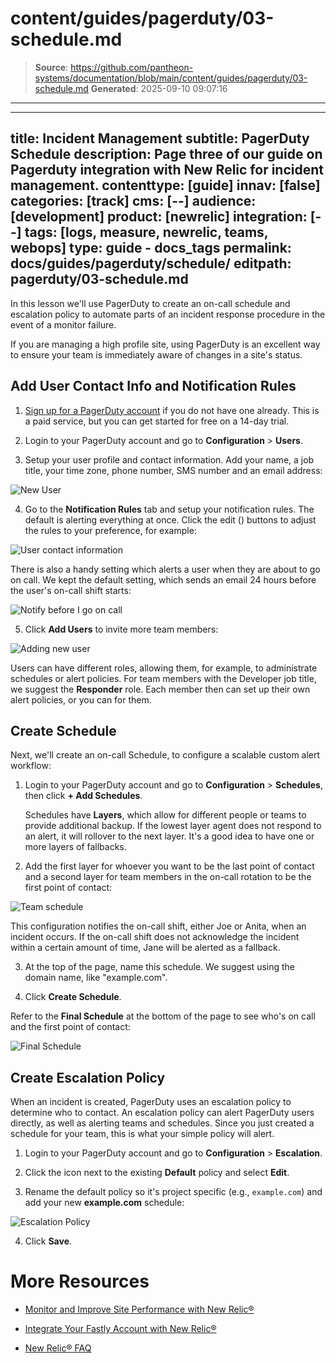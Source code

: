 # content/guides/pagerduty/03-schedule.md

> **Source**: https://github.com/pantheon-systems/documentation/blob/main/content/guides/pagerduty/03-schedule.md
> **Generated**: 2025-09-10 09:07:16

---

---
title: Incident Management
subtitle: PagerDuty Schedule
description: Page three of our guide on Pagerduty integration with New Relic for incident management.
contenttype: [guide]
innav: [false]
categories: [track]
cms: [--]
audience: [development]
product: [newrelic]
integration: [--]
tags: [logs, measure, newrelic, teams, webops]
type: guide
    - docs_tags
permalink: docs/guides/pagerduty/schedule/
editpath: pagerduty/03-schedule.md
---
In this lesson we'll use PagerDuty to create an on-call schedule and escalation policy to automate parts of an incident response procedure in the event of a monitor failure.

If you are managing a high profile site, using PagerDuty is an excellent way to ensure your team is immediately aware of changes in a site's status.


## Add User Contact Info and Notification Rules
1. [Sign up for a PagerDuty account](https://signup.pagerduty.com/accounts/new) if you do not have one already. This is a paid service, but you can get started for free on a 14-day trial.

2. Login to your PagerDuty account and go to **Configuration** > **Users**.
3. Setup your user profile and contact information. Add your name, a job title, your time zone, phone number, SMS number and an email address:

  ![New User](../../../images/pagerduty/pg-user-contact.png)

4. Go to the **Notification Rules** tab and setup your notification rules. The default is alerting everything at once. Click the edit (<Icon icon="squarePen" />) buttons to adjust the rules to your preference, for example:

  ![User contact information](../../../images/pagerduty/pg-user-notifications.png)


  There is also a handy setting which alerts a user when they are about to go on call. We kept the default setting, which sends an email 24 hours before the user's on-call shift starts:

  ![Notify before I go on call](../../../images/pagerduty/new-relic-before-on-call.png)


5. Click **Add Users** to invite more team members:

  ![Adding new user](../../../images/pagerduty/pg-new-user.png)

Users can have different roles, allowing them, for example, to administrate schedules or alert policies. For team members with the Developer job title, we suggest the **Responder** role. Each member then can set up their own alert policies, or you can for them.

## Create Schedule
Next, we'll create an on-call Schedule, to configure a scalable custom alert workflow:

1. Login to your PagerDuty account and go to **Configuration** > **Schedules**, then click **+ Add Schedules**.

    <Alert title="Note" type="info">

    Schedules have **Layers**, which allow for different people or teams to provide additional backup. If the lowest layer agent does not respond to an alert, it will rollover to the next layer. It's a good idea to have one or more layers of fallbacks.

    </Alert>

2. Add the first layer for whoever you want to be the last point of contact and a second layer for team members in the on-call rotation to be the first point of contact:

  ![Team schedule](../../../images/pagerduty/pg-schedule.png)

  This configuration notifies the on-call shift, either Joe or Anita, when an incident occurs. If the on-call shift does not acknowledge the incident within a certain amount of time, Jane will be alerted as a fallback.


3. At the top of the page, name this schedule. We suggest using the domain name, like "example.com".

4. Click **<Icon icon="check" />Create Schedule**.

  Refer to the **Final Schedule** at the bottom of the page to see who's on call and the first point of contact:

  ![Final Schedule](../../../images/pagerduty/pg-final-schedule.png)

## Create Escalation Policy
When an incident is created, PagerDuty uses an escalation policy to determine who to contact. An escalation policy can alert PagerDuty users directly, as well as alerting teams and schedules. Since you just created a schedule for your team, this is what your simple policy will alert.

1. Login to your PagerDuty account and go to **Configuration** > **Escalation**.

2. Click the **<Icon icon="gear" />** icon next to the existing **Default** policy and select **Edit**.

3. Rename the default policy so it's project specific (e.g., `example.com`) and add your new **example.com** schedule:

  ![Escalation Policy](../../../images/pagerduty/pg-escalation.png)

4. Click **Save**.


# More Resources

- [Monitor and Improve Site Performance with New Relic&reg;](/guides/new-relic/monitor-new-relic)

- [Integrate Your Fastly Account with New Relic&reg;](/guides/fastly-pantheon/fastly-new-relic)

- [New Relic&reg; FAQ](/guides/new-relic/new-relic-faq)
